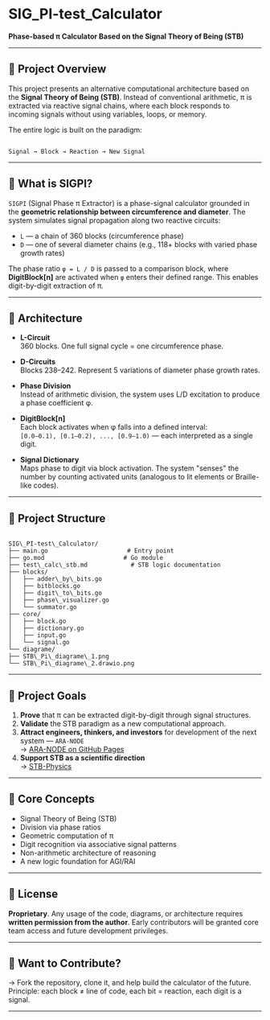 
# SIG_PI-test_Calculator

**Phase-based π Calculator Based on the Signal Theory of Being (STB)**

---

## 🧠 Project Overview

This project presents an alternative computational architecture based on the **Signal Theory of Being (STB)**. Instead of conventional arithmetic, π is extracted via reactive signal chains, where each block responds to incoming signals without using variables, loops, or memory.

The entire logic is built on the paradigm:

```

Signal → Block → Reaction → New Signal

```

---

## 🔬 What is SIGPI?

`SIGPI` (Signal Phase π Extractor) is a phase-signal calculator grounded in the **geometric relationship between circumference and diameter**. The system simulates signal propagation along two reactive circuits:

- `L` — a chain of 360 blocks (circumference phase)
- `D` — one of several diameter chains (e.g., 118+ blocks with varied phase growth rates)

The phase ratio `φ = L / D` is passed to a comparison block, where **DigitBlock[n]** are activated when `φ` enters their defined range. This enables digit-by-digit extraction of π.

---

## 📐 Architecture

- **L-Circuit**  
  360 blocks. One full signal cycle = one circumference phase.

- **D-Circuits**  
  Blocks 238–242. Represent 5 variations of diameter phase growth rates.

- **Phase Division**  
  Instead of arithmetic division, the system uses L/D excitation to produce a phase coefficient φ.

- **DigitBlock[n]**  
  Each block activates when φ falls into a defined interval:  
  `[0.0–0.1), [0.1–0.2), ..., [0.9–1.0)` — each interpreted as a single digit.

- **Signal Dictionary**  
  Maps phase to digit via block activation. The system "senses" the number by counting activated units (analogous to lit elements or Braille-like codes).

---

## 📂 Project Structure

```

SIG\_PI-test\_Calculator/
├── main.go                      # Entry point
├── go.mod                      # Go module
├── test\_calc\_stb.md            # STB logic documentation
├── blocks/
│   ├── adder\_by\_bits.go
│   ├── bitblocks.go
│   ├── digit\_to\_bits.go
│   ├── phase\_visualizer.go
│   └── summator.go
├── core/
│   ├── block.go
│   ├── dictionary.go
│   ├── input.go
│   └── signal.go
└── diagrame/
├── STB\_Pi\_diagrame\_1.png
└── STB\_Pi\_diagrame\_2.drawio.png

```

---

## 🎯 Project Goals

1. **Prove** that π can be extracted digit-by-digit through signal structures.
2. **Validate** the STB paradigm as a new computational approach.
3. **Attract engineers, thinkers, and investors** for development of the next system — `ARA-NODE`  
   → [ARA-NODE on GitHub Pages](https://mukhameds.github.io/ARA-NODE_AI-AGENT/)  
4. **Support STB as a scientific direction**  
   → [STB-Physics](https://mukhameds.github.io/STB-Physics/)

---

## 📎 Core Concepts

- Signal Theory of Being (STB)
- Division via phase ratios
- Geometric computation of π
- Digit recognition via associative signal patterns
- Non-arithmetic architecture of reasoning
- A new logic foundation for AGI/RAI

---

## 📜 License

**Proprietary**. Any usage of the code, diagrams, or architecture requires **written permission from the author**. Early contributors will be granted core team access and future development privileges.

---

## 🤝 Want to Contribute?

→ Fork the repository, clone it, and help build the calculator of the future.  
Principle: each block ≠ line of code, each bit = reaction, each digit is a signal.

---
